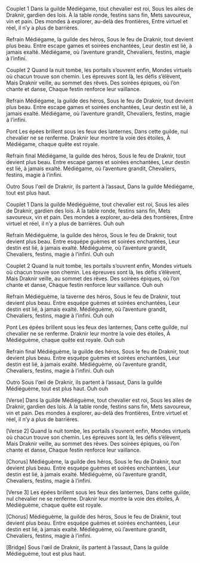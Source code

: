 
Couplet 1
Dans la guilde Médiégame, tout chevalier est roi,
Sous les ailes de Draknir, gardien des lois.
À la table ronde, festins sans fin,
Mets savoureux, vin et pain.
Des mondes à explorer, au-delà des frontières,
Entre virtuel et réel, il n’y a plus de barrières.

Refrain
Médiégame, la guilde des héros,
Sous le feu de Draknir, tout devient plus beau.
Entre escape games et soirées enchantées,
Leur destin est lié, à jamais exalté.
Médiégame, où l’aventure grandit,
Chevaliers, festins, magie à l’infini.

Couplet 2
Quand la nuit tombe, les portails s’ouvrent enfin,
Mondes virtuels où chacun trouve son chemin.
Les épreuves sont là, les défis s’élèvent,
Mais Draknir veille, au sommet des rêves.
Des soirées épiques, où l’on chante et danse,
Chaque festin renforce leur vaillance.

Refrain
Médiégame, la guilde des héros,
Sous le feu de Draknir, tout devient plus beau.
Entre escape games et soirées enchantées,
Leur destin est lié, à jamais exalté.
Médiégame, où l’aventure grandit,
Chevaliers, festins, magie à l’infini.

Pont
Les épées brillent sous les feux des lanternes,
Dans cette guilde, nul chevalier ne se renferme.
Draknir leur montre la voie des étoiles,
À Médiégame, chaque quête est royale.

Refrain final
Médiégame, la guilde des héros,
Sous le feu de Draknir, tout devient plus beau.
Entre escape games et soirées enchantées,
Leur destin est lié, à jamais exalté.
Médiégame, où l’aventure grandit,
Chevaliers, festins, magie à l’infini.

Outro
Sous l'œil de Draknir, ils partent à l’assaut,
Dans la guilde Médiégame, tout est plus haut.






Couplet 1
Dans la guilde Médiéguème, tout chevalier est roi,
Sous les ailes de Draknir, gardien des lois.
À la table ronde, festins sans fin,
Mets savoureux, vin et pain.
Des mondes à explorer, au-delà des frontières,
Entre virtuel et réel, il n’y a plus de barrières.
Ouh ouh

Refrain
Médiéguème, la guilde des héros,
Sous le feu de Draknir, tout devient plus beau.
Entre esquépe guèmes et soirées enchantées,
Leur destin est lié, à jamais exalté.
Médiéguème, où l’aventure grandit,
Chevaliers, festins, magie à l’infini.
Ouh ouh

Couplet 2
Quand la nuit tombe, les portails s’ouvrent enfin,
Mondes virtuels où chacun trouve son chemin.
Les épreuves sont là, les défis s’élèvent,
Mais Draknir veille, au sommet des rêves.
Des soirées épiques, où l’on chante et danse,
Chaque festin renforce leur vaillance.
Ouh ouh

Refrain
Médiéguème, la taverne des héros,
Sous le feu de Draknir, tout devient plus beau.
Entre esquépe guèmes et soirées enchantées,
Leur destin est lié, à jamais exalté.
Médiéguème, où l’aventure grandit,
Chevaliers, festins, magie à l’infini.
Ouh ouh

Pont
Les épées brillent sous les feux des lanternes,
Dans cette guilde, nul chevalier ne se renferme.
Draknir leur montre la voie des étoiles,
À Médiéguème, chaque quête est royale.
Ouh ouh

Refrain final
Médiéguème, la guilde des héros,
Sous le feu de Draknir, tout devient plus beau.
Entre esquépe guèmes et soirées enchantées,
Leur destin est lié, à jamais exalté.
Médiéguème, où l’aventure grandit,
Chevaliers, festins, magie à l’infini.
Ouh ouh

Outro
Sous l'œil de Draknir, ils partent à l’assaut,
Dans la guilde Médiéguème, tout est plus haut.
Ouh ouh





[Verse]
Dans la guilde Médiéguème, tout chevalier est roi,
Sous les ailes de Draknir, gardien des lois.
À la table ronde, festins sans fin,
Mets savoureux, vin et pain.
Des mondes à explorer, au-delà des frontières,
Entre virtuel et réel, il n’y a plus de barrières.

[Verse 2]
Quand la nuit tombe, les portails s’ouvrent enfin,
Mondes virtuels où chacun trouve son chemin.
Les épreuves sont là, les défis s’élèvent,
Mais Draknir veille, au sommet des rêves.
Des soirées épiques, où l’on chante et danse,
Chaque festin renforce leur vaillance.

[Chorus]
Médiéguème, la guilde des héros,
Sous le feu de Draknir, tout devient plus beau.
Entre esquépe guèmes et soirées enchantées,
Leur destin est lié, à jamais exalté.
Médiéguème, où l’aventure grandit,
Chevaliers, festins, magie à l’infini.

[Verse 3]
Les épées brillent sous les feux des lanternes,
Dans cette guilde, nul chevalier ne se renferme.
Draknir leur montre la voie des étoiles,
À Médiéguème, chaque quête est royale.

[Chorus]
Médiéguème, la guilde des héros,
Sous le feu de Draknir, tout devient plus beau.
Entre esquépe guèmes et soirées enchantées,
Leur destin est lié, à jamais exalté.
Médiéguème, où l’aventure grandit,
Chevaliers, festins, magie à l’infini.

[Bridge]
Sous l'œil de Draknir, ils partent à l’assaut,
Dans la guilde Médiéguème, tout est plus haut.